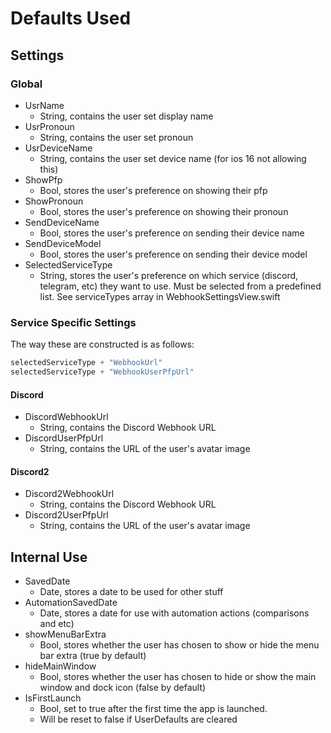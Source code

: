 # Defaults Used

## Settings

### Global
- UsrName
  - String, contains the user set display name
- UsrPronoun
  - String, contains the user set pronoun
- UsrDeviceName
  - String, contains the user set device name (for ios 16 not allowing this)
- ShowPfp
  - Bool, stores the user's preference on showing their pfp
- ShowPronoun
  - Bool, stores the user's preference on showing their pronoun
- SendDeviceName
  - Bool, stores the user's preference on sending their device name
- SendDeviceModel 
  - Bool, stores the user's preference on sending their device model
- SelectedServiceType
  - String, stores the user's preference on which service (discord, telegram, etc) they want to use. Must be selected from a predefined list. See serviceTypes array in WebhookSettingsView.swift

### Service Specific Settings
The way these are constructed is as follows:
```swift
selectedServiceType + "WebhookUrl"
selectedServiceType + "WebhookUserPfpUrl"
```
#### Discord
- DiscordWebhookUrl
  - String, contains the Discord Webhook URL
- DiscordUserPfpUrl
  - String, contains the URL of the user's avatar image
  
#### Discord2
- Discord2WebhookUrl
  - String, contains the Discord Webhook URL
- Discord2UserPfpUrl
  - String, contains the URL of the user's avatar image

## Internal Use
- SavedDate
  - Date, stores a date to be used for other stuff
- AutomationSavedDate
  - Date, stores a date for use with automation actions (comparisons and etc)
- showMenuBarExtra
  - Bool, stores whether the user has chosen to show or hide the menu bar extra (true by default)
- hideMainWindow
  - Bool, stores whether the user has chosen to hide or show the main window and dock icon (false by default)
- IsFirstLaunch
  - Bool, set to true after the first time the app is launched.
  - Will be reset to false if UserDefaults are cleared
